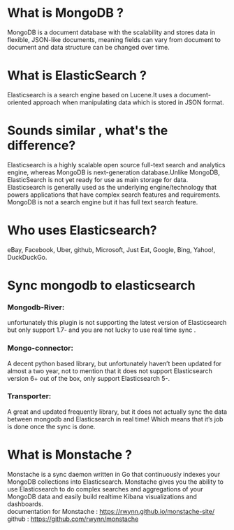 
# What is MongoDB ?
MongoDB is a document database with the scalability and stores data in flexible, JSON-like documents, meaning fields can vary from document to document and data structure can be changed over time.
# What is ElasticSearch ?
Elasticsearch is a search engine based on Lucene.It uses a document-oriented approach when manipulating data which is stored in JSON format.
# Sounds similar , what's the difference?
Elasticsearch is a highly scalable open source full-text search and analytics engine, whereas MongoDB is next-generation database.Unlike MongoDB, ElasticSearch is not yet ready for use as main storage for data.
Elasticsearch is generally used as the underlying engine/technology that powers applications that have complex search features and requirements. MongoDB is not a search engine but it has full text search feature.
# Who uses Elasticsearch?
eBay, Facebook, Uber, github, Microsoft, Just Eat, Google, Bing, Yahoo!, DuckDuckGo.

# Sync mongodb to elasticsearch

<h3 color="red">Mongodb-River:</h3>
unfortunately this plugin is not supporting the latest version of Elasticsearch but only support 1.7- and you are not lucky to use real time sync .

<h3 color="red">Mongo-connector:</h3>
A decent python based library, but unfortunately haven’t been updated for almost a two year, not to mention that it does not support Elasticsearch version 6+ out of the box, only support Elasticsearch 5-.

<h3 color="red">Transporter:</h3>
A great and updated frequently library, but it does not actually sync the data between mongodb and Elasticsearch in real time! Which means that it’s job is done once the sync is done. 

# What is Monstache ?
Monstache is a sync daemon written in Go that continuously indexes your MongoDB collections into Elasticsearch. Monstache gives you the ability to use Elasticsearch to do complex searches and aggregations of your MongoDB data and easily build realtime Kibana visualizations and dashboards.<br>
documentation for Monstache : https://rwynn.github.io/monstache-site/<br>
github : https://github.com/rwynn/monstache


